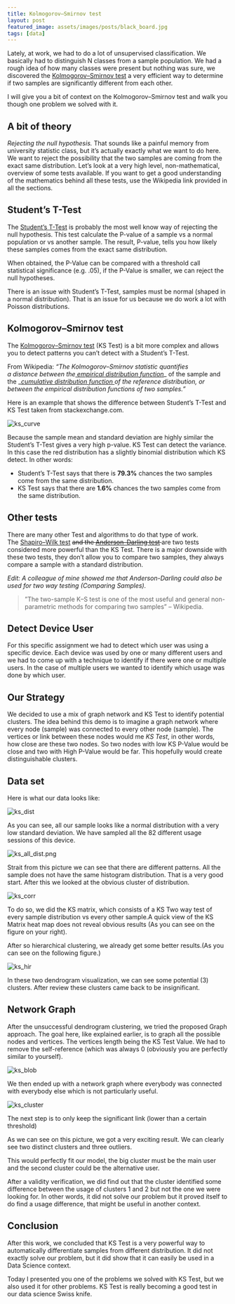 ```yaml
---
title: Kolmogorov–Smirnov test
layout: post
featured_image: assets/images/posts/black_board.jpg
tags: [data]
---
```

Lately, at work, we had to do a lot of unsupervised classification. We basically had to distinguish N classes from a sample population. We had a rough idea of how many classes were present but nothing was sure, we discovered the <a href="https://en.wikipedia.org/wiki/Kolmogorov%E2%80%93Smirnov_test" target="_blank" rel="nofollow noopener">Kolmogorov–Smirnov test</a> a very efficient way to determine if two samples are significantly different from each other.
<!--more-->

I will give you a bit of context on the Kolmogorov–Smirnov test and walk you though one problem we solved with it.

## A bit of theory

_Rejecting the null hypothesis._ That sounds like a painful memory from university statistic class, but it’s actually exactly what we want to do here. We want to reject the possibility that the two samples are coming from the exact same distribution. Let’s look at a very high level, non-mathematical, overview of some tests available. If you want to get a good understanding of the mathematics behind all these tests, use the Wikipedia link provided in all the sections.

## Student’s T-Test

The <a href="https://en.wikipedia.org/wiki/Student%27s_t-test" target="_blank" rel="nofollow noopener">Student’s T-Test</a> is probably the most well know way of rejecting the null hypothesis. This test calculate the P-value of a sample vs a normal population or vs another sample. The result, P-value, tells you how likely these samples comes from the exact same distribution.

When obtained, the P-Value can be compared with a threshold call statistical significance (e.g. .05), if the P-Value is smaller, we can reject the null hypotheses.

There is an issue with Student’s T-Test, samples must be normal (shaped in a normal distribution). That is an issue for us because we do work a lot with Poisson distributions.

## Kolmogorov–Smirnov test

The <a href="https://en.wikipedia.org/wiki/Kolmogorov%E2%80%93Smirnov_test" target="_blank" rel="nofollow noopener">Kolmogorov–Smirnov test</a> (KS Test) is a bit more complex and allows you to detect patterns you can’t detect with a Student’s T-Test.

From Wikipedia: _“The Kolmogorov–Smirnov statistic quantifies a distance between the_<a href="https://en.wikipedia.org/wiki/Empirical_distribution_function" target="_blank" rel="nofollow noopener"><em> empirical distribution function</em></a>_ of the sample and the _<a href="https://en.wikipedia.org/wiki/Cumulative_distribution_function" target="_blank" rel="nofollow noopener"><em>cumulative distribution function </em></a>_of the reference distribution, or between the empirical distribution functions of two samples.”_

Here is an example that shows the difference between Student’s T-Test and KS Test taken from stackexchange.com.

![ks_curve](assets/images/posts/KS_curve.png#center)

Because the sample mean and standard deviation are highly similar the Student’s T-Test gives a very high p-value. KS Test can detect the variance. In this case the red distribution has a slightly binomial distribution which KS detect. In other words:

* Student’s T-Test says that there is **79.3%** chances the two samples come from the same distribution.
* KS Test says that there are **1.6%** chances the two samples come from the same distribution.

## Other tests

There are many other Test and algorithms to do that type of work. The <a href="https://en.wikipedia.org/wiki/Shapiro%E2%80%93Wilk_test" target="_blank" rel="nofollow noopener">Shapiro–Wilk test</a> <del>and the <a href="https://en.wikipedia.org/wiki/Anderson%E2%80%93Darling_test" target="_blank" rel="nofollow noopener"><del>Anderson–Darling tes</del>t</a> </del>are two tests considered more powerful than the KS Test. There is a major downside with these two tests, they don’t allow you to compare two samples, they always compare a sample with a standard distribution.

_Edit: A colleague of mine showed me that Anderson-Darling could also be used for two way testing (Comparing Samples)._

> ”The two-sample K–S test is one of the most useful and general non-parametric methods for comparing two samples” &#8211; Wikipedia.

## Detect Device User

For this specific assignment we had to detect which user was using a specific device. Each device was used by one or many different users and we had to come up with a technique to identify if there were one or multiple users. In the case of multiple users we wanted to identify which usage was done by which user.

## Our Strategy

We decided to use a mix of graph network and KS Test to identify potential clusters. The idea behind this demo is to imagine a graph network where every node (sample) was connected to every other node (sample). The vertices or link between these nodes would me _KS Test_, in other words, how close are these two nodes. So two nodes with low KS P-Value would be close and two with High P-Value would be far. This hopefully would create distinguishable clusters.

## Data set

Here is what our data looks like:

![ks_dist](assets/images/posts/ks_one_dist.png#center)

As you can see, all our sample looks like a normal distribution with a very low standard deviation. We have sampled all the 82 different usage sessions of this device.

![ks_all_dist.png](assets/images/posts/ks_all_dist.png#center)

Strait from this picture we can see that there are different patterns. All the sample does not have the same histogram distribution. That is a very good start. After this we looked at the obvious cluster of distribution.

![ks_corr](assets/images/posts/ks_corr.png#left)

To do so, we did the KS matrix, which consists of a KS Two way test of every sample distribution vs every other sample.A quick view of the KS Matrix heat map does not reveal obvious results (As you can see on the figure on your right).

After so hierarchical clustering, we already get some better results.(As you can see on the following figure.)

![ks_hir](assets/images/posts/ks_hir.png#center)

In these two dendrogram visualization, we can see some potential (3) clusters. After review these clusters came back to be insignificant.

## Network Graph

After the unsuccessful dendrogram clustering, we tried the proposed Graph approach. The goal here, like explained earlier, is to graph all the possible nodes and vertices. The vertices length being the KS Test Value. We had to remove the self-reference (which was always 0 (obviously you are perfectly similar to yourself).

![ks_blob](assets/images/posts/ks_blob.png#center)

We then ended up with a network graph where everybody was connected with everybody else which is not particularly useful.

![ks_cluster](assets/images/posts/ks_cluster.png#center)

The next step is to only keep the significant link (lower than a certain threshold)

As we can see on this picture, we got a very exciting result. We can clearly see two distinct clusters and three outliers.

This would perfectly fit our model, the big cluster must be the main user and the second cluster could be the alternative user.

After a validity verification, we did find out that the cluster identified some difference between the usage of clusters 1 and 2 but not the one we were looking for. In other words, it did not solve our problem but it proved itself to do find a usage difference, that might be useful in another context.

## Conclusion

After this work, we concluded that KS Test is a very powerful way to automatically differentiate samples from different distribution. It did not exactly solve our problem, but it did show that it can easily be used in a Data Science context.

Today I presented you one of the problems we solved with KS Test, but we also used it for other problems. KS Test is really becoming a good test in our data science Swiss knife.
